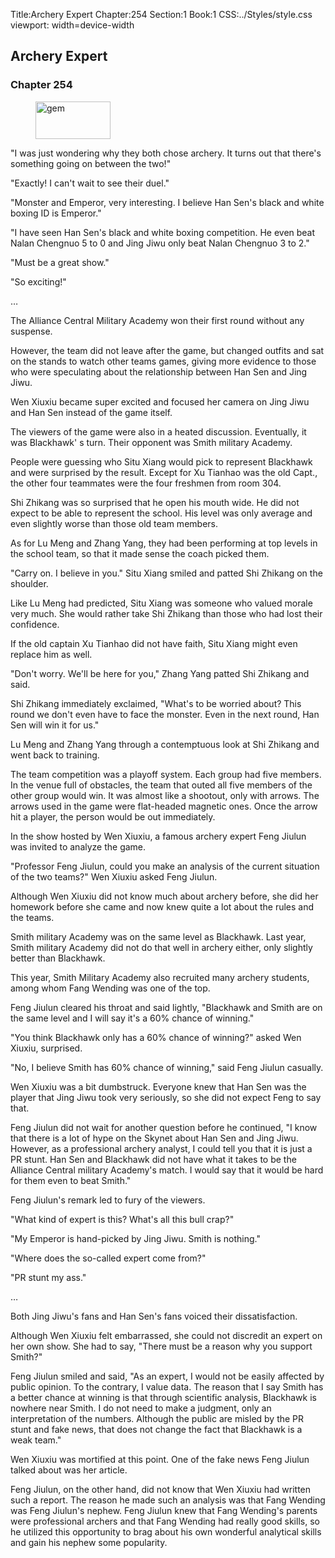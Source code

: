 Title:Archery Expert 
Chapter:254 
Section:1 
Book:1 
CSS:../Styles/style.css 
viewport: width=device-width
  
## Archery Expert
### Chapter 254
  
<figure>
	<img src="../Images/gem.gif" alt="gem" id="gem" width="120" height="60" />
</figure>
  

  
"I was just wondering why they both chose archery. It turns out that there's something going on between the two!"

"Exactly! I can't wait to see their duel."

"Monster and Emperor, very interesting. I believe Han Sen's black and white boxing ID is Emperor."

"I have seen Han Sen's black and white boxing competition. He even beat Nalan Chengnuo 5 to 0 and Jing Jiwu only beat Nalan Chengnuo 3 to 2."

"Must be a great show."

"So exciting!"

…

The Alliance Central Military Academy won their first round without any suspense.

However, the team did not leave after the game, but changed outfits and sat on the stands to watch other teams games, giving more evidence to those who were speculating about the relationship between Han Sen and Jing Jiwu.

Wen Xiuxiu became super excited and focused her camera on Jing Jiwu and Han Sen instead of the game itself.

The viewers of the game were also in a heated discussion. Eventually, it was Blackhawk' s turn. Their opponent was Smith military Academy.

People were guessing who Situ Xiang would pick to represent Blackhawk and were surprised by the result. Except for Xu Tianhao was the old Capt., the other four teammates were the four freshmen from room 304.

Shi Zhikang was so surprised that he open his mouth wide. He did not expect to be able to represent the school. His level was only average and even slightly worse than those old team members.

As for Lu Meng and Zhang Yang, they had been performing at top levels in the school team, so that it made sense the coach picked them.

"Carry on. I believe in you." Situ Xiang smiled and patted Shi Zhikang on the shoulder.

Like Lu Meng had predicted, Situ Xiang was someone who valued morale very much. She would rather take Shi Zhikang than those who had lost their confidence.

If the old captain Xu Tianhao did not have faith, Situ Xiang might even replace him as well.

"Don't worry. We'll be here for you," Zhang Yang patted Shi Zhikang and said.

Shi Zhikang immediately exclaimed, "What's to be worried about? This round we don't even have to face the monster. Even in the next round, Han Sen will win it for us."

Lu Meng and Zhang Yang through a contemptuous look at Shi Zhikang and went back to training.

The team competition was a playoff system. Each group had five members. In the venue full of obstacles, the team that outed all five members of the other group would win. It was almost like a shootout, only with arrows. The arrows used in the game were flat-headed magnetic ones. Once the arrow hit a player, the person would be out immediately.

In the show hosted by Wen Xiuxiu, a famous archery expert Feng Jiulun was invited to analyze the game.

"Professor Feng Jiulun, could you make an analysis of the current situation of the two teams?" Wen Xiuxiu asked Feng Jiulun.

Although Wen Xiuxiu did not know much about archery before, she did her homework before she came and now knew quite a lot about the rules and the teams.

Smith military Academy was on the same level as Blackhawk. Last year, Smith military Academy did not do that well in archery either, only slightly better than Blackhawk.

This year, Smith Military Academy also recruited many archery students, among whom Fang Wending was one of the top.

Feng Jiulun cleared his throat and said lightly, "Blackhawk and Smith are on the same level and I will say it's a 60% chance of winning."

"You think Blackhawk only has a 60% chance of winning?" asked Wen Xiuxiu, surprised.

"No, I believe Smith has 60% chance of winning," said Feng Jiulun casually.

Wen Xiuxiu was a bit dumbstruck. Everyone knew that Han Sen was the player that Jing Jiwu took very seriously, so she did not expect Feng to say that.

Feng Jiulun did not wait for another question before he continued, "I know that there is a lot of hype on the Skynet about Han Sen and Jing Jiwu. However, as a professional archery analyst, I could tell you that it is just a PR stunt. Han Sen and Blackhawk did not have what it takes to be the Alliance Central military Academy's match. I would say that it would be hard for them even to beat Smith."

Feng Jiulun's remark led to fury of the viewers.

"What kind of expert is this? What's all this bull crap?"

"My Emperor is hand-picked by Jing Jiwu. Smith is nothing."

"Where does the so-called expert come from?"

"PR stunt my ass."

…

Both Jing Jiwu's fans and Han Sen's fans voiced their dissatisfaction.

Although Wen Xiuxiu felt embarrassed, she could not discredit an expert on her own show. She had to say, "There must be a reason why you support Smith?"

Feng Jiulun smiled and said, "As an expert, I would not be easily affected by public opinion. To the contrary, I value data. The reason that I say Smith has a better chance at winning is that through scientific analysis, Blackhawk is nowhere near Smith. I do not need to make a judgment, only an interpretation of the numbers. Although the public are misled by the PR stunt and fake news, that does not change the fact that Blackhawk is a weak team."

Wen Xiuxiu was mortified at this point. One of the fake news Feng Jiulun talked about was her article.

Feng Jiulun, on the other hand, did not know that Wen Xiuxiu had written such a report. The reason he made such an analysis was that Fang Wending was Feng Jiulun's nephew. Feng Jiulun knew that Fang Wending's parents were professional archers and that Fang Wending had really good skills, so he utilized this opportunity to brag about his own wonderful analytical skills and gain his nephew some popularity.